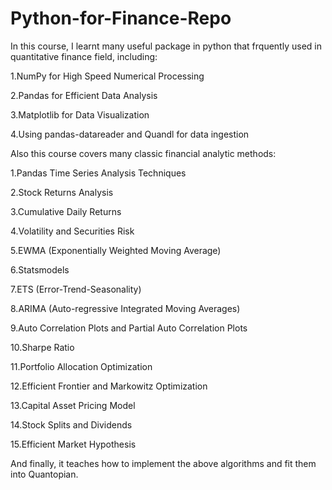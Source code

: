 # Python-for-Finance-Repo

In this course, I learnt many useful package in python that frquently used in quantitative finance field, including:

1.NumPy for High Speed Numerical Processing

2.Pandas for Efficient Data Analysis

3.Matplotlib for Data Visualization

4.Using pandas-datareader and Quandl for data ingestion


Also this course covers many classic financial analytic methods:

1.Pandas Time Series Analysis Techniques

2.Stock Returns Analysis

3.Cumulative Daily Returns

4.Volatility and Securities Risk

5.EWMA (Exponentially Weighted Moving Average)

6.Statsmodels

7.ETS (Error-Trend-Seasonality)

8.ARIMA (Auto-regressive Integrated Moving Averages)

9.Auto Correlation Plots and Partial Auto Correlation Plots

10.Sharpe Ratio

11.Portfolio Allocation Optimization 

12.Efficient Frontier and Markowitz Optimization

13.Capital Asset Pricing Model

14.Stock Splits and Dividends

15.Efficient Market Hypothesis

And finally, it teaches how to implement the above algorithms and fit them into Quantopian.

